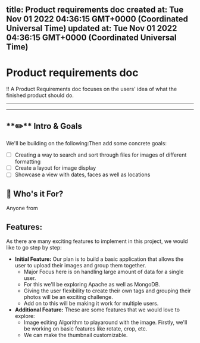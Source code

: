 
title: Product requirements doc
created at: Tue Nov 01 2022 04:36:15 GMT+0000 (Coordinated Universal Time)
updated at: Tue Nov 01 2022 04:36:15 GMT+0000 (Coordinated Universal Time)
---

# Product requirements doc

!! A Product Requirements doc focuses on the users' idea of what the finished product should do.

* * *

* * *

## **\*\***✏️\***\* Intro & Goals**

We'll be building on the following:Then add some concrete goals:

-   [ ] Creating a way to search and sort through files for images of different formatting
-   [ ] Create a layout for image display
-   [ ] Showcase a view with dates, faces as well as locations

## 👫 Who's it For?

Anyone from

## Features:

As there are many exciting features to implement in this project, we would like to go step by step:

-   **Initial Feature:** Our plan is to build a basic application that allows the user to upload their images and group them together.
    -   Major Focus here is on handling large amount of data for a single user.
    -   For this we'll be exploring Apache as well as MongoDB.
    -   Giving the user flexibility to create their own tags and grouping their photos will be an exciting challenge.
    -   Add on to this will be making it work for multiple users.
-   **Additional Feature:** These are some features that we would love to explore:
    -   Image editing Algorithm to playaround with the image. Firstly, we'll be working on basic features like rotate, crop, etc.
    -   We can make the thumbnail customizable.          